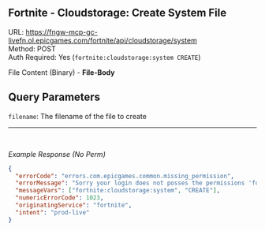 ## Fortnite - Cloudstorage: Create System File

URL: https://fngw-mcp-gc-livefn.ol.epicgames.com/fortnite/api/cloudstorage/system \
Method: POST \
Auth Required: Yes (`fortnite:cloudstorage:system CREATE`)

File Content (Binary) - **File-Body**

## Query Parameters

`filename`: The filename of the file to create

---

<br/>

_Example Response (No Perm)_

```json
{
  "errorCode": "errors.com.epicgames.common.missing_permission",
  "errorMessage": "Sorry your login does not posses the permissions 'fortnite:cloudstorage:system CREATE' needed to perform the requested operation",
  "messageVars": ["fortnite:cloudstorage:system", "CREATE"],
  "numericErrorCode": 1023,
  "originatingService": "fortnite",
  "intent": "prod-live"
}
```
